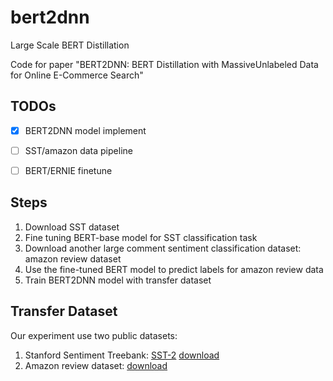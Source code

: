 # bert2dnn
Large Scale BERT Distillation 

Code for paper "BERT2DNN: BERT Distillation with MassiveUnlabeled Data for Online E-Commerce Search"

## TODOs
- [x] BERT2DNN model implement
- [ ] SST/amazon data pipeline
- [ ] BERT/ERNIE finetune


## Steps
1. Download SST dataset
2. Fine tuning BERT-base model for SST classification task
3. Download another large comment sentiment classification dataset: amazon review dataset
4. Use the fine-tuned BERT model to predict labels for amazon review data
5. Train BERT2DNN model with transfer dataset


## Transfer Dataset
Our experiment use two public datasets:
1. Stanford Sentiment Treebank: [SST-2](https://nlp.stanford.edu/sentiment/index.html) [download](https://firebasestorage.googleapis.com/v0/b/mtl-sentence-representations.appspot.com/o/data%2FSST-2.zip?alt=media&token=aabc5f6b-e466-44a2-b9b4-cf6337f84ac8)
2. Amazon review dataset: [download](https://snap.stanford.edu/data/movies.txt.gz)

